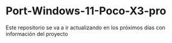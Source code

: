 # Port-Windows-11-Poco-X3-pro

Este repositorio se va a ir actualizando en los próximos días con información del proyecto
